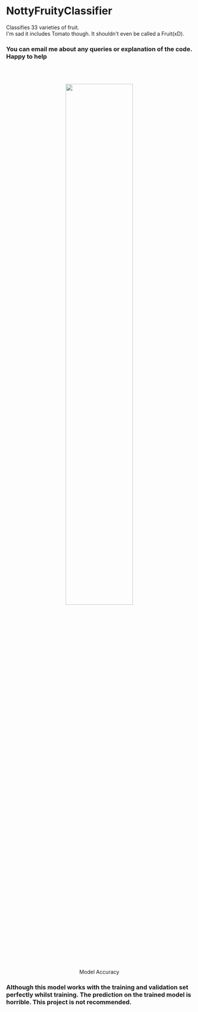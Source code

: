 # NottyFruityClassifier
Classifies 33 varieties of fruit. </br> I'm sad it includes Tomato though. It shouldn't even be called a Fruit(xD).
</br>
### You can email me about any queries or explanation of the code. Happy to help
</br>
</br>
<p align="center">
<img src="https://user-images.githubusercontent.com/45201620/113436386-4269af80-9402-11eb-830d-eaeacbeebdb7.png" width="60%" align="center"></img></p>
</br >
<p align="center">  Model Accuracy </p>


### Although this model works with the training and validation set perfectly whilst training. The prediction on the trained model is horrible. This project is not recommended. 
